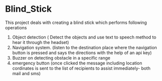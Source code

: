 # Blind_Stick
This project deals with creating a blind stick which performs following operations
1. Object detection ( Detect the objects and use text to speech method to hear it through the headset)
2. Navigation system. (listen to the destination place where the navigation button is pressed and says the directions with the help of an api key)
3. Buzzer on detecting obstacle in a specific range
4. emergency button (once clicked the message including location cordinates is sent to the list of recipients to assist immediately- both mail and sms)
   
